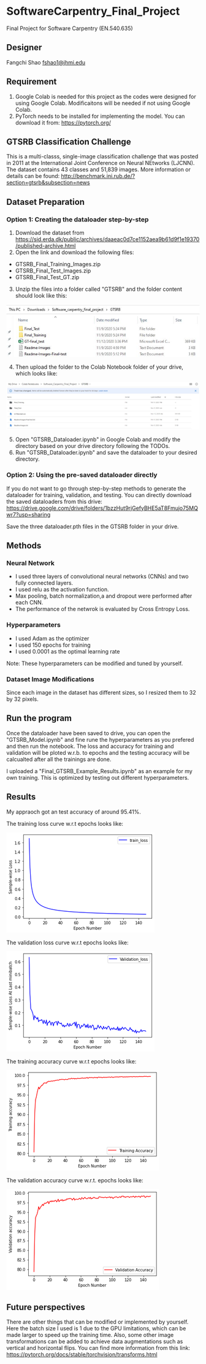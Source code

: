 # SoftwareCarpentry_Final_Project
Final Project for Software Carpentry (EN.540.635)

## Designer
Fangchi Shao <fshao1@jhmi.edu>

## Requirement
1. Google Colab is needed for this project as the codes were designed for using Google Colab. Modificaitons will be needed if not using Google Colab. 
2. PyTorch needs to be installed for implementing the model. You can download it from: https://pytorch.org/

## GTSRB Classification Challenge
This is a multi-classs, single-image classification challenge that was posted in 2011 at the International Joint Conference on Neural NEtworks (LJCNN). The dataset contains 43 classes and 51,839 images. More information or details can be found: http://benchmark.ini.rub.de/?section=gtsrb&subsection=news

## Dataset Preparation
### Option 1: Creating the dataloader step-by-step
1. Download the dataset from https://sid.erda.dk/public/archives/daaeac0d7ce1152aea9b61d9f1e19370/published-archive.html
2. Open the link and download the following files:
* GTSRB_Final_Training_Images.zip
* GTSRB_Final_Test_Images.zip
* GTSRB_Final_Test_GT.zip
3. Unzip the files into a folder called "GTSRB" and the folder content should look like this:

![](/README_images/Data%20folder%20Image.JPG)

4. Then upload the folder to the Colab Notebook folder of your drive, which looks like:

![](/README_images/Data%20folder%20Image_Drive.JPG)

5. Open "GTSRB_Dataloader.ipynb" in Google Colab and modify the directory based on your drive directory following the TODOs.
6. Run "GTSRB_Dataloader.ipynb" and save the dataloader to your desired directory.

### Option 2: Using the pre-saved dataloader directly
If you do not want to go through step-by-step methods to generate the dataloader for training, validation, and testing. You can directly download the saved dataloaders from this drive: https://drive.google.com/drive/folders/1bzzHut9rjGefyBHE5aT8Fmujo75MQwr7?usp=sharing

Save the three dataloader.pth files in the GTSRB folder in your drive.

## Methods
### Neural Network
* I used three layers of convolutional neural networks (CNNs) and two fully connected layers. 
* I used relu as the activation function.
* Max pooling, batch normalization,a and dropout were performed after each CNN.
* The performance of the netwrok is evaluated by Cross Entropy Loss.

### Hyperparameters
* I used Adam as the optimizer
* I used 150 epochs for training
* I used 0.0001 as the optimal learning rate

Note: These hyperparameters can be modified and tuned by yourself.

### Dataset Image Modifications
Since each image in the dataset has different sizes, so I resized them to 32 by 32 pixels.

## Run the program
Once the dataloader have been saved to drive, you can open the "GTSRB_Model.ipynb" and fine rune the hyperparameters as you prefered and then run the notebook. The loss and accuracy for training and validation will be ploted w.r.b. to epochs and the testing accuracy will be calcualted after all the trainings are done.

I uploaded a "Final_GTSRB_Example_Results.ipynb" as an example for my own training. This is optimized by testing out different hyperparameters.

## Results
My appraoch got an test accuracy of around 95.41%.

The training loss curve w.r.t epochs looks like:

![](/README_images/Training_loss.png)

The validation loss curve w.r.t epochs looks like:

![](/README_images/Validation_loss.png)

The training accuracy curve w.r.t epochs looks like:

![](/README_images/Training_acc.png)

The validation accuracy curve w.r.t. epochs looks like:

![](/README_images/Validation_acc.png)

## Future perspectives
There are other things that can be modified or implemented by yourself. Here the batch size I used is 1 due to the GPU limitations, which can be made larger to speed up the training time. Also, some other image transformations can be added to achieve data augmentations such as vertical and horizontal flips. You can find more information from this link: https://pytorch.org/docs/stable/torchvision/transforms.html

